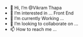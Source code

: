 - 👋 Hi, I’m @Vikram Thapa
- 👀 I’m interested in ... Front End
- 🌱 I’m currently Working ...
- 💞️ I’m looking to collaborate on ...
- 📫 How to reach me ...

<!---
VikramThapa01/VikramThapa01 is a ✨ special ✨ repository because its `README.md` (this file) appears on your GitHub profile.
You can click the Preview link to take a look at your changes.
--->
